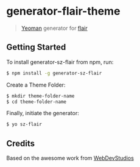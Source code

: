 # generator-flair-theme

> [Yeoman](http://yeoman.io) generator for [flair](https://github.com/sennza/Flair)


## Getting Started

To install generator-sz-flair from npm, run:

```bash
$ npm install -g generator-sz-flair
```

Create a Theme Folder:

```bash
$ mkdir theme-folder-name
$ cd theme-folder-name
```

Finally, initiate the generator:

```bash
$ yo sz-flair
```

## Credits

Based on the awesome work from [WebDevStudios](https://github.com/WebDevStudios/wd_s)
